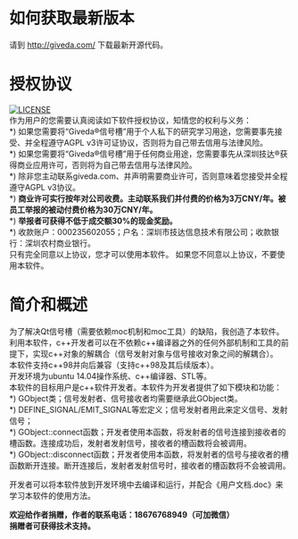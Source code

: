 # 如何获取最新版本
请到 http://giveda.com/ 下载最新开源代码。

# 授权协议
[![LICENSE](https://img.shields.io/badge/license-Anti%20996-blue.svg)](https://github.com/996icu/996.ICU/blob/master/LICENSE)   
作为用户的您需要认真阅读如下软件授权协议，知情您的权利与义务：  
*) 如果您需要将“Giveda®信号槽”用于个人私下的研究学习用途，您需要事先接受、并全程遵守AGPL v3许可证协议，否则将为自己带去信用与法律风险。  
*) 如果您需要将“Giveda®信号槽”用于任何商业用途，您需要事先从深圳技达®获得商业应用许可，否则将为自己带去信用与法律风险。  
*) 除非您主动联系giveda.com、并声明需要商业许可，否则意味着您接受并全程遵守AGPL v3协议。  
*)  **商业许可实行按年对公司收费。主动联系我们并付费的价格为3万CNY/年。被员工举报的被动付费价格为30万CNY/年。**     
*)  **举报者可获得不低于成交额30%的现金奖励。**       
*) 收款账户：000235602055；户名：深圳市技达信息技术有限公司；收款银行：深圳农村商业银行。  
只有完全同意以上协议，您才可以使用本软件。
如果您不同意以上协议，不要使用本软件。

# 简介和概述  
为了解决Qt信号槽（需要依赖moc机制和moc工具）的缺陷，我创造了本软件。  
利用本软件，c++开发者可以在不依赖c++编译器之外的任何外部机制和工具的前提下，实现c++对象的解耦合（信号发射对象与信号接收对象之间的解耦合）。  
本软件支持c++98并向后兼容（支持c++98及其后续版本）。  
开发环境为ubuntu 14.04操作系统、c++编译器、STL等。  
本软件的目标用户是c++软件开发者。本软件为开发者提供了如下模块和功能：  
*) GObject类；信号发射者、信号接收者均需要继承此GObject类。  
*) DEFINE_SIGNAL/EMIT_SIGNAL等宏定义；信号发射者用此来定义信号、发射信号；  
*) GObject::connect函数；开发者使用本函数，将发射者的信号连接到接收者的槽函数。连接成功后，发射者发射信号，接收者的槽函数将会被调用。  
*) GObject::disconnect函数；开发者使用本函数，将发射者的信号与接收者的槽函数断开连接。断开连接后，发射者发射信号时，接收者的槽函数将不会被调用。  

开发者可以将本软件放到开发环境中去编译和运行，并配合《用户文档.doc》来学习本软件的使用方法。 

 **欢迎给作者捐赠，作者的联系电话：18676768949（可加微信）**  
  **捐赠者可获得技术支持。**    
